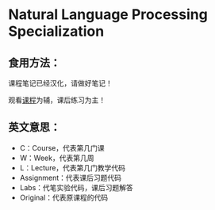# Natural Language Processing Specialization

## 食用方法：

课程笔记已经汉化，请做好笔记！

观看[课程](https://www.coursera.org/specializations/natural-language-processing?utm_source=deeplearningai&utm_medium=institutions&utm_campaign=WebsiteCoursesNLPTopButton)为辅，课后练习为主！

## 英文意思：

- C：Course，代表第几门课
- W：Week，代表第几周
- L：Lecture，代表第几门教学代码
- Assignment：代表课后习题代码
- Labs：代笔实验代码，课后习题解答
- Original：代表原课程的代码

